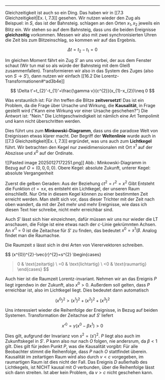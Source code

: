 ***

Gleichzeitigkeit ist auch so ein Ding. Das haben wir in [[7.3 Gleichzeitigkeit|Ex. I, 7.3]] gesehen. Wir nutzen wieder den Zug als Beispuel: in $S$, das ist der Bahnsteig. schlagen an den Orten $x_{1},x_{2}$ jeweils ein Blitz ein. Wir stehen so auf dem Bahnsteig, dass uns die beiden Ereignisse **gleichzeitig** vorkommen. Messen wir also mit zwei synchronisierten Uhren die Zeit bis zum Blitzeinschlag, so kommen wir auf das Ergebnis.

$$
\Delta t=t_{2}-t_{1}=0
$$

Im gleichen Moment fährt ein Zug $S'$ an uns vorbei, der aus dem Fenster schaut (Wir tun mal so als würde der Bahnsteig mit dem Gleiß zusammenfallen). Transformieren wir also in das System des Zuges (also von $S\to S'$), dann nutzen wir einfach [[16.2 Die Lorentz-Transformationen#^ad3b4e]]

$$
\Delta t'=t_{2}'-t_{1}'=\frac{\gamma v}{c^{2}}(x_{1}-x_{2})\neq 0
$$

Was erstaunlich ist: Für ihn treffen die Blitze **zeitversetzt**! Das ist ein Problem, da die Frage über Ursache und Wirkung, die **Kausalität**, in Frage gestellt wird ("Kann eine Wirkung vor einer Ursache geschehen?") Die Antwort ist: "Nein." Die Lichtgeschwindigkeit ist nämlich eine Art Tempolimit und kann nicht überschritten werden. 

Dies führt uns zum **Minkowski-Diagramm**, dass uns die paradoxe Welt von Ereignissen etwas klarer macht. Der Begriff der **Weltenlinie** wurde auch in [[7.3 Gleichzeitigkeit|Ex. I, 7.3]] ergründet, was uns auch zum **Lichtkegel** führt. Wir betrachten den Kegel nur zweidimensionalen mit Ort $x^{1}$ auf der Abszisse und $x^{0}$ auf der Ordinate.

![[Pasted image 20250127172251.png]]
Abb.: Minkowski-Diagramm in Bezug auf $O=(0,0,0,0)$. Obere Kegel: absolute Zukunft, unterer Kegel: absolute Vergangenheit

Zuerst die gelben Geraden: Aus der Beziehung $ct^{2}=r^{2}=x^{2}$ Gibt Entsteht die Funktion $ct=\pm x$, es entsteht ein Lichtkegel, der unseren Raum einschließt. Nur Orte in diesem Kegel können zu einer bestimmten Zeit erreicht werden. Man stellt sich vor, dass dieser Trichter mit der Zeit nach oben wandert, da mit der Zeit mehr und mehr Ereignisse, wie dass ich diesen Text hier schreibe, nicht mehr erreichbar sind.

Auch $S'$ lässt sich hier einzeichnen, dafür müssen wir uns nur wieder die LT anschauen, die Folge ist eine etwas nach der $c$-Linie gekrümmten Achsen. An $x'^{1}=0$ ist die Zeitachse für $S'$ zu finden, das bedeutet $x^{0}=x^{1} /\beta$. Analog findet man die Raumachse. 

Die Raumzeit $s$ lässt sich in drei Arten von Vierervektoren schreiben.

$$
(x^{0})^{2}-\vec{r}^{2}=s^{2}
\begin{cases}
>0 & \text{zeitartig} \\
=0 & \text{lichtartig} \\
<0 & \text{raumartig}
\end{cases}
$$

Auch hier ist die Raumzeit Lorentz-invariant. Nehmen wir an das Ereignis $P$ liegt irgendwo in der Zukunft, also $x^{0}> 0$. Außerdem soll gelten, dass $P$ erreichbar ist, also im Lichtkegel liegt. Dies bedeutet dann automatisch

$$
(x^{0})^{2} >(x^{1})^{2}+(x^{2})^{2}+(x^{3})^{2}
$$

Uns interessiert wieder die Reihenfolge der Ereignisse, in Bezug auf beiden Systemen. Transformation der Zeitachse auf $S'$ liefert

$$
x'^{0}=\gamma(x^{0}-\beta x^{1})> 0
$$

Dies gilt, aufgrund der Invarianz von $s^{2}=(s')^{2}$. $P$ liegt also auch im Zukunftskegel in $S'$. $P$ kann also nur nach $O$ folgen, nie andersrum, da $\beta< 1$ gilt. Dies gilt für jeden Punkt $P$, was die Kausalität vorgibt: Für alle Beobachter stimmt die Reihenfolge, dass $P$ nach $O$ stattfindet überein. Kausalität im zeitartigen Raum wird also durch $v< c$ vorgegeben, im raumartigen Raum ist dies nicht der Fall. Das Ereignis $D$ außerhalb des Lichtkegels, ist NICHT kausal mit $O$ verbunden, über die Reihenfolge lässt sich dann streiten. Ist aber kein Problem, da $v >c$ nicht geschehen kann.

